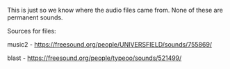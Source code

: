 This is just so we know where the audio files came from. None of these are permanent sounds.

Sources for files:

music2 - https://freesound.org/people/UNIVERSFIELD/sounds/755869/

blast - https://freesound.org/people/typeoo/sounds/521499/
